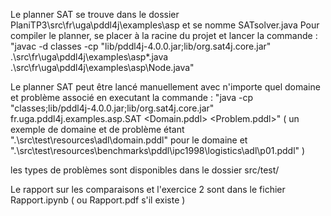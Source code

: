 Le planner SAT se trouve dans le dossier PlaniTP3\src\fr\uga\pddl4j\examples\asp et se nomme SATsolver.java
Pour compiler le planner, se placer à la racine du projet et lancer la commande : 
    "javac -d classes -cp "lib/pddl4j-4.0.0.jar;lib/org.sat4j.core.jar" .\src\fr\uga\pddl4j\examples\asp\*.java .\src\fr\uga\pddl4j\examples\asp\Node.java"

Le planner SAT peut être lancé manuellement avec n'importe quel domaine et problème associé en executant la commande : 
    "java -cp "classes;lib/pddl4j-4.0.0.jar;lib/org.sat4j.core.jar" fr.uga.pddl4j.examples.asp.SAT <Domain.pddl> <Problem.pddl>" 
( un exemple de domaine et de problème étant ".\src\test\resources\adl\domain.pddl" pour le domaine et ".\src\test\resources\benchmarks\pddl\ipc1998\logistics\adl\p01.pddl" )

les types de problèmes sont disponibles dans le dossier src/test/

Le rapport sur les comparaisons et l'exercice 2 sont dans le fichier Rapport.ipynb ( ou Rapport.pdf s'il existe )